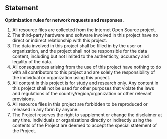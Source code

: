 ## Statement

**Optimization rules for network requests and responses.**

1. All resource files are collected from the Internet Open Source project.
2. The third-party hardware and software involved in this project have no direct or indirect relationship with this project.
3. The data involved in this project shall be filled in by the user or organization, and the project shall not be responsible for the data content, including but not limited to the authenticity, accuracy and legality of the data. 
4. All consequences arising from the use of this project have nothing to do with all contributors to this project and are solely the responsibility of the individual or organization using this project.
5. All content in this project is for study and research only. Any content in this project shall not be used for other purposes that violate the laws and regulations of the country/region/organization or other relevant provisions.
6. All resource files in this project are forbidden to be reproduced or released in any form by anyone.
7. The Project reserves the right to supplement or change the disclaimer at any time. Individuals or organizations directly or indirectly using the contents of the Project are deemed to accept the special statement of the Project.

